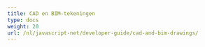 ```yaml
---
title: CAD en BIM-tekeningen
type: docs
weight: 20
url: /nl/javascript-net/developer-guide/cad-and-bim-drawings/
---
```

